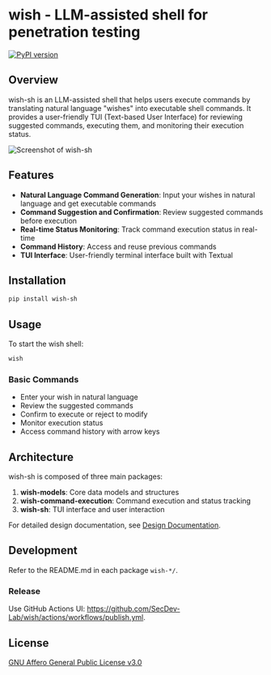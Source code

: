 # wish - LLM-assisted shell for penetration testing

[![PyPI version](https://img.shields.io/pypi/v/wish-sh.svg)](https://pypi.org/project/wish-sh)

## Overview

wish-sh is an LLM-assisted shell that helps users execute commands by translating natural language "wishes" into executable shell commands. It provides a user-friendly TUI (Text-based User Interface) for reviewing suggested commands, executing them, and monitoring their execution status.

![Screenshot of wish-sh](docs/images/screenshot.png)

## Features

- **Natural Language Command Generation**: Input your wishes in natural language and get executable commands
- **Command Suggestion and Confirmation**: Review suggested commands before execution
- **Real-time Status Monitoring**: Track command execution status in real-time
- **Command History**: Access and reuse previous commands
- **TUI Interface**: User-friendly terminal interface built with Textual

## Installation

```bash
pip install wish-sh
```

## Usage

To start the wish shell:

```bash
wish
```

### Basic Commands

- Enter your wish in natural language
- Review the suggested commands
- Confirm to execute or reject to modify
- Monitor execution status
- Access command history with arrow keys

## Architecture

wish-sh is composed of three main packages:

1. **wish-models**: Core data models and structures
2. **wish-command-execution**: Command execution and status tracking
3. **wish-sh**: TUI interface and user interaction

For detailed design documentation, see [Design Documentation](docs/design.md).

## Development

Refer to the README.md in each package `wish-*/`.

### Release

Use GitHub Actions UI: <https://github.com/SecDev-Lab/wish/actions/workflows/publish.yml>.

## License

[GNU Affero General Public License v3.0](LICENSE)
